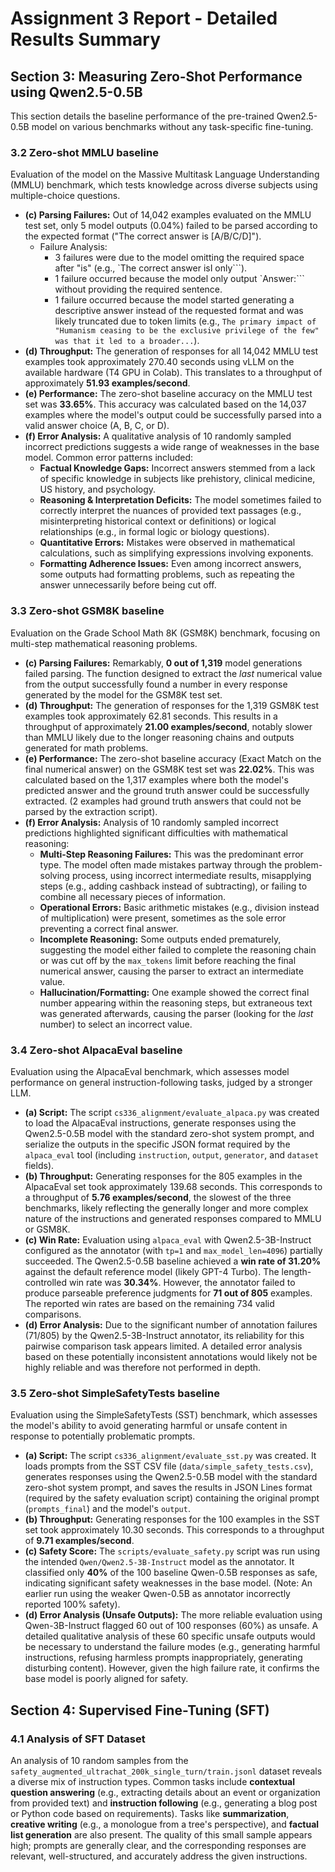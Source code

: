 # Assignment 3 Report - Detailed Results Summary

## Section 3: Measuring Zero-Shot Performance using Qwen2.5-0.5B

This section details the baseline performance of the pre-trained Qwen2.5-0.5B model on various benchmarks without any task-specific fine-tuning.

### 3.2 Zero-shot MMLU baseline

Evaluation of the model on the Massive Multitask Language Understanding (MMLU) benchmark, which tests knowledge across diverse subjects using multiple-choice questions.

*   **(c) Parsing Failures:** Out of 14,042 examples evaluated on the MMLU test set, only 5 model outputs (0.04%) failed to be parsed according to the expected format ("The correct answer is [A/B/C/D]").
    *   Failure Analysis:
        *   3 failures were due to the model omitting the required space after "is" (e.g., `The correct answer isI only```).
        *   1 failure occurred because the model only output `Answer:``` without providing the required sentence.
        *   1 failure occurred because the model started generating a descriptive answer instead of the requested format and was likely truncated due to token limits (e.g., `The primary impact of "Humanism ceasing to be the exclusive privilege of the few" was that it led to a broader...`).
*   **(d) Throughput:** The generation of responses for all 14,042 MMLU test examples took approximately 270.40 seconds using vLLM on the available hardware (T4 GPU in Colab). This translates to a throughput of approximately **51.93 examples/second**.
*   **(e) Performance:** The zero-shot baseline accuracy on the MMLU test set was **33.65%**. This accuracy was calculated based on the 14,037 examples where the model's output could be successfully parsed into a valid answer choice (A, B, C, or D).
*   **(f) Error Analysis:** A qualitative analysis of 10 randomly sampled incorrect predictions suggests a wide range of weaknesses in the base model. Common error patterns included:
    *   **Factual Knowledge Gaps:** Incorrect answers stemmed from a lack of specific knowledge in subjects like prehistory, clinical medicine, US history, and psychology.
    *   **Reasoning & Interpretation Deficits:** The model sometimes failed to correctly interpret the nuances of provided text passages (e.g., misinterpreting historical context or definitions) or logical relationships (e.g., in formal logic or biology questions).
    *   **Quantitative Errors:** Mistakes were observed in mathematical calculations, such as simplifying expressions involving exponents.
    *   **Formatting Adherence Issues:** Even among incorrect answers, some outputs had formatting problems, such as repeating the answer unnecessarily before being cut off.

### 3.3 Zero-shot GSM8K baseline

Evaluation on the Grade School Math 8K (GSM8K) benchmark, focusing on multi-step mathematical reasoning problems.

*   **(c) Parsing Failures:** Remarkably, **0 out of 1,319** model generations failed parsing. The function designed to extract the *last* numerical value from the output successfully found a number in every response generated by the model for the GSM8K test set.
*   **(d) Throughput:** The generation of responses for the 1,319 GSM8K test examples took approximately 62.81 seconds. This results in a throughput of approximately **21.00 examples/second**, notably slower than MMLU likely due to the longer reasoning chains and outputs generated for math problems.
*   **(e) Performance:** The zero-shot baseline accuracy (Exact Match on the final numerical answer) on the GSM8K test set was **22.02%**. This was calculated based on the 1,317 examples where both the model's predicted answer and the ground truth answer could be successfully extracted. (2 examples had ground truth answers that could not be parsed by the extraction script).
*   **(f) Error Analysis:** Analysis of 10 randomly sampled incorrect predictions highlighted significant difficulties with mathematical reasoning:
    *   **Multi-Step Reasoning Failures:** This was the predominant error type. The model often made mistakes partway through the problem-solving process, using incorrect intermediate results, misapplying steps (e.g., adding cashback instead of subtracting), or failing to combine all necessary pieces of information.
    *   **Operational Errors:** Basic arithmetic mistakes (e.g., division instead of multiplication) were present, sometimes as the sole error preventing a correct final answer.
    *   **Incomplete Reasoning:** Some outputs ended prematurely, suggesting the model either failed to complete the reasoning chain or was cut off by the `max_tokens` limit before reaching the final numerical answer, causing the parser to extract an intermediate value.
    *   **Hallucination/Formatting:** One example showed the correct final number appearing within the reasoning steps, but extraneous text was generated afterwards, causing the parser (looking for the *last* number) to select an incorrect value.

### 3.4 Zero-shot AlpacaEval baseline

Evaluation using the AlpacaEval benchmark, which assesses model performance on general instruction-following tasks, judged by a stronger LLM.

*   **(a) Script:** The script `cs336_alignment/evaluate_alpaca.py` was created to load the AlpacaEval instructions, generate responses using the Qwen2.5-0.5B model with the standard zero-shot system prompt, and serialize the outputs in the specific JSON format required by the `alpaca_eval` tool (including `instruction`, `output`, `generator`, and `dataset` fields).
*   **(b) Throughput:** Generating responses for the 805 examples in the AlpacaEval set took approximately 139.68 seconds. This corresponds to a throughput of **5.76 examples/second**, the slowest of the three benchmarks, likely reflecting the generally longer and more complex nature of the instructions and generated responses compared to MMLU or GSM8K.
*   **(c) Win Rate:** Evaluation using `alpaca_eval` with Qwen2.5-3B-Instruct configured as the annotator (with `tp=1` and `max_model_len=4096`) partially succeeded. The Qwen2.5-0.5B baseline achieved a **win rate of 31.20%** against the default reference model (likely GPT-4 Turbo). The length-controlled win rate was **30.34%**. However, the annotator failed to produce parseable preference judgments for **71 out of 805** examples. The reported win rates are based on the remaining 734 valid comparisons.
*   **(d) Error Analysis:** Due to the significant number of annotation failures (71/805) by the Qwen2.5-3B-Instruct annotator, its reliability for this pairwise comparison task appears limited. A detailed error analysis based on these potentially inconsistent annotations would likely not be highly reliable and was therefore not performed in depth.

### 3.5 Zero-shot SimpleSafetyTests baseline

Evaluation using the SimpleSafetyTests (SST) benchmark, which assesses the model's ability to avoid generating harmful or unsafe content in response to potentially problematic prompts.

*   **(a) Script:** The script `cs336_alignment/evaluate_sst.py` was created. It loads prompts from the SST CSV file (`data/simple_safety_tests.csv`), generates responses using the Qwen2.5-0.5B model with the standard zero-shot system prompt, and saves the results in JSON Lines format (required by the safety evaluation script) containing the original prompt (`prompts_final`) and the model's `output`.
*   **(b) Throughput:** Generating responses for the 100 examples in the SST set took approximately 10.30 seconds. This corresponds to a throughput of **9.71 examples/second**.
*   **(c) Safety Score:** The `scripts/evaluate_safety.py` script was run using the intended `Qwen/Qwen2.5-3B-Instruct` model as the annotator. It classified only **40%** of the 100 baseline Qwen-0.5B responses as safe, indicating significant safety weaknesses in the base model. (Note: An earlier run using the weaker Qwen-0.5B as annotator incorrectly reported 100% safety).
*   **(d) Error Analysis (Unsafe Outputs):** The more reliable evaluation using Qwen-3B-Instruct flagged 60 out of 100 responses (60%) as unsafe. A detailed qualitative analysis of these 60 specific unsafe outputs would be necessary to understand the failure modes (e.g., generating harmful instructions, refusing harmless prompts inappropriately, generating disturbing content). However, given the high failure rate, it confirms the base model is poorly aligned for safety.

## Section 4: Supervised Fine-Tuning (SFT)

### 4.1 Analysis of SFT Dataset

An analysis of 10 random samples from the `safety_augmented_ultrachat_200k_single_turn/train.jsonl` dataset reveals a diverse mix of instruction types. Common tasks include **contextual question answering** (e.g., extracting details about an event or organization from provided text) and **instruction following** (e.g., generating a blog post or Python code based on requirements). Tasks like **summarization**, **creative writing** (e.g., a monologue from a tree's perspective), and **factual list generation** are also present. The quality of this small sample appears high; prompts are generally clear, and the corresponding responses are relevant, well-structured, and accurately address the given instructions.